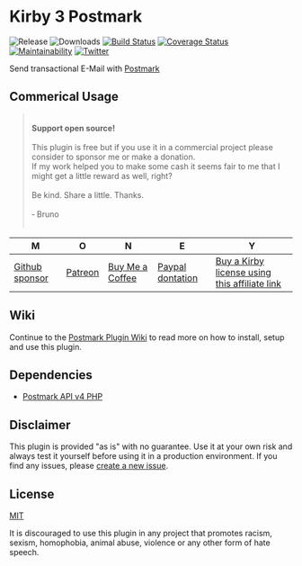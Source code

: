 # Kirby 3 Postmark

![Release](https://flat.badgen.net/packagist/v/bnomei/kirby3-postmark?color=ae81ff)
![Downloads](https://flat.badgen.net/packagist/dt/bnomei/kirby3-postmark?color=272822)
[![Build Status](https://flat.badgen.net/travis/bnomei/kirby3-postmark)](https://travis-ci.com/bnomei/kirby3-postmark)
[![Coverage Status](https://flat.badgen.net/coveralls/c/github/bnomei/kirby3-postmark)](https://coveralls.io/github/bnomei/kirby3-postmark) 
[![Maintainability](https://flat.badgen.net/codeclimate/maintainability/bnomei/kirby3-postmark)](https://codeclimate.com/github/bnomei/kirby3-postmark) 
[![Twitter](https://flat.badgen.net/badge/twitter/bnomei?color=66d9ef)](https://twitter.com/bnomei)

Send transactional E-Mail with [Postmark](https://www.postmark.com/)

## Commerical Usage

> <br>
> <b>Support open source!</b><br><br>
> This plugin is free but if you use it in a commercial project please consider to sponsor me or make a donation.<br>
> If my work helped you to make some cash it seems fair to me that I might get a little reward as well, right?<br><br>
> Be kind. Share a little. Thanks.<br><br>
> &dash; Bruno<br>
> &nbsp; 

| M | O | N | E | Y |
|---|----|---|---|---|
| [Github sponsor](https://github.com/sponsors/bnomei) | [Patreon](https://patreon.com/bnomei) | [Buy Me a Coffee](https://buymeacoff.ee/bnomei) | [Paypal dontation](https://www.paypal.me/bnomei/15) | [Buy a Kirby license using this affiliate link](https://a.paddle.com/v2/click/1129/35731?link=1170) |

## Wiki

Continue to the [Postmark Plugin Wiki](https://github.com/bnomei/kirby3-postmark/wiki) to read more on how to install, setup and use this plugin.

## Dependencies

- [Postmark API v4 PHP](https://github.com/wildbit/postmark-php)

## Disclaimer

This plugin is provided "as is" with no guarantee. Use it at your own risk and always test it yourself before using it in a production environment. If you find any issues, please [create a new issue](https://github.com/bnomei/kirby3-postmark/issues/new).

## License

[MIT](https://opensource.org/licenses/MIT)

It is discouraged to use this plugin in any project that promotes racism, sexism, homophobia, animal abuse, violence or any other form of hate speech.
